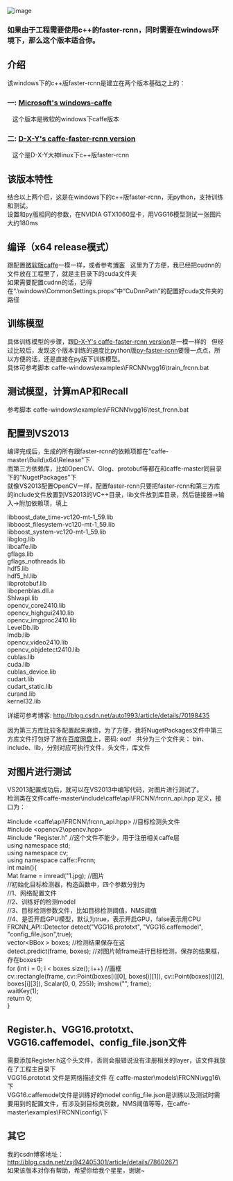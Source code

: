 ![image](https://github.com/huaze555/windows-caffe-faster-rcnn/raw/master/demo_image/1.jpg)  

### 如果由于工程需要使用c++的faster-rcnn，同时需要在windows环境下，那么这个版本适合你。  

## 介绍
该windows下的c++版faster-rcnn是建立在两个版本基础之上的：  
### 一: [Microsoft's windows-caffe](https://github.com/Microsoft/caffe) 
    这个版本是微软的windows下caffe版本    
### 二: [D-X-Y's caffe-faster-rcnn version](https://github.com/D-X-Y/caffe-faster-rcnn/tree/dev) 
    这个是D-X-Y大神linux下c++版faster-rcnn
    
## 该版本特性
结合以上两个后，这是在windows下的c++版faster-rcnn，无python，支持训练和测试。   
设置和py版相同的参数，在NVIDIA GTX1060显卡，用VGG16模型测试一张图片大约180ms

## 编译（x64 release模式）
跟配置[微软版caffe](https://github.com/Microsoft/caffe)一模一样，或者参考[博客](http://www.cnblogs.com/love6tao/p/5706830.html)  
这里为了方便，我已经把cudnn的文件放在工程里了，就是主目录下的cuda文件夹  
如果需要配置cudnn的话，记得在“.\windows\CommonSettings.props”中“CuDnnPath”的配置好cuda文件夹的路径

## 训练模型
具体训练模型的步骤，跟[D-X-Y's caffe-faster-rcnn version](https://github.com/D-X-Y/caffe-faster-rcnn/tree/dev)是一模一样的  
但经过比较后，发现这个版本训练的速度比python版[py-faster-rcnn](https://github.com/rbgirshick/py-faster-rcnn)要慢一点点，所以方便的话，还是直接在py版下训练模型。  
具体可参考脚本 caffe-windows\examples\FRCNN\vgg16\train_frcnn.bat

## 测试模型，计算mAP和Recall
参考脚本 caffe-windows\examples\FRCNN\vgg16\test_frcnn.bat  

## 配置到VS2013
编译完成后，生成的所有跟faster-rcnn的依赖项都在"caffe-master\Build\x64\Release\"下  
而第三方依赖库，比如OpenCV、Glog、protobuf等都在和caffe-master同目录下的"NugetPackages\"下  
就像VS2013配置OpenCV一样，配置faster-rcnn只要把faster-rcnn和第三方库的include文件放置到VS2013的VC++目录，lib文件放到库目录，然后链接器->输入->附加依赖项，填上

libboost_date_time-vc120-mt-1_59.lib  
libboost_filesystem-vc120-mt-1_59.lib  
libboost_system-vc120-mt-1_59.lib  
libglog.lib  
libcaffe.lib  
gflags.lib  
gflags_nothreads.lib  
hdf5.lib  
hdf5_hl.lib  
libprotobuf.lib  
libopenblas.dll.a  
Shlwapi.lib  
opencv_core2410.lib  
opencv_highgui2410.lib  
opencv_imgproc2410.lib  
LevelDb.lib  
lmdb.lib  
opencv_video2410.lib  
opencv_objdetect2410.lib  
cublas.lib  
cuda.lib  
cublas_device.lib  
cudart.lib  
cudart_static.lib  
curand.lib  
kernel32.lib  

详细可参考博客: http://blog.csdn.net/auto1993/article/details/70198435  

因为第三方库比较多配置起来麻烦，为了方便，我将NugetPackages文件中第三方库文件打包好了放在[百度网盘](https://pan.baidu.com/s/1gfjc3n1)上，密码: eotf   
共分为三个文件夹： bin、include、lib，分别对应可执行文件，头文件，库文件

## 对图片进行测试
VS2013配置成功后，就可以在VS2013中编写代码，对图片进行测试了。  
检测类在文件caffe-master\include\caffe\api\FRCNN\frcnn_api.hpp 定义，接口为：  
  
  
#include <caffe\api\FRCNN\frcnn_api.hpp>  //目标检测头文件  
#include <opencv2\opencv.hpp>   
#include "Register.h"           //这个文件不能少，用于注册相关caffe层  
using namespace std;  
using namespace cv;  
using namespace caffe::Frcnn;  
int main(){  
		 	Mat frame = imread("1.jpg);  //图片  
				//初始化目标检测器，构造函数中，四个参数分别为  
				//1、网络配置文件  
				//2、训练好的检测model  
				//3、目标检测参数文件，比如目标检测阈值，NMS阈值  
				//4、是否开启GPU模型，默认为true，表示开启GPU，false表示用CPU  
      	FRCNN_API::Detector detect("VGG16.prototxt", "VGG16.caffemodel", "config_file.json",true); 		 
	vector<BBox<float> > boxes;  //检测结果保存在这  
	detect.predict(frame, boxes);    //对图片帧frame进行目标检测，保存的结果框，存在boxes中  
	for (int i = 0; i < boxes.size(); i++)   //画框  
	     cv::rectangle(frame, cv::Point(boxes[i][0], boxes[i][1]), cv::Point(boxes[i][2], boxes[i][3]), Scalar(0, 0, 255)); 
	imshow("", frame);  
        waitKey(1);  
	return 0;  
}

## Register.h、VGG16.prototxt、VGG16.caffemodel、config_file.json文件
需要添加Register.h这个头文件，否则会报错说没有注册相关的layer，该文件我放在了工程主目录下  
VGG16.prototxt 文件是网络描述文件  在 caffe-master\models\FRCNN\vgg16\ 下  
VGG16.caffemodel文件是训练好的model
config_file.json是训练以及测试时需要用到的配置文件，有涉及到目标类别数，NMS阈值等等，在caffe-master\examples\FRCNN\config\下  


## 其它
我的csdn博客地址：http://blog.csdn.net/zxj942405301/article/details/78602671  
如果该版本对你有帮助，希望你给我个星星，谢谢~

